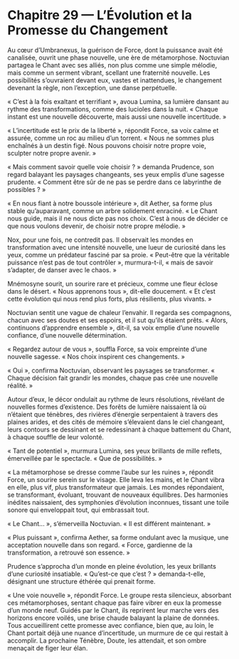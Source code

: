 # Chapitre 29 — L’Évolution et la Promesse du Changement

Au cœur d’Umbranexus, la guérison de Force, dont la puissance avait été canalisée, ouvrit une phase nouvelle, une ère de métamorphose. Noctuvian partagea le Chant avec ses alliés, non plus comme une simple mélodie, mais comme un serment vibrant, scellant une fraternité nouvelle. Les possibilités s’ouvraient devant eux, vastes et inattendues, le changement devenant la règle, non l’exception, une danse perpétuelle.

« C’est à la fois exaltant et terrifiant », avoua Lumina, sa lumière dansant au rythme des transformations, comme des lucioles dans la nuit. « Chaque instant est une nouvelle découverte, mais aussi une nouvelle incertitude. »

« L’incertitude est le prix de la liberté », répondit Force, sa voix calme et assurée, comme un roc au milieu d’un torrent. « Nous ne sommes plus enchaînés à un destin figé. Nous pouvons choisir notre propre voie, sculpter notre propre avenir. »

« Mais comment savoir quelle voie choisir ? » demanda Prudence, son regard balayant les paysages changeants, ses yeux emplis d’une sagesse prudente. « Comment être sûr de ne pas se perdre dans ce labyrinthe de possibles ? »

« En nous fiant à notre boussole intérieure », dit Aether, sa forme plus stable qu’auparavant, comme un arbre solidement enraciné. « Le Chant nous guide, mais il ne nous dicte pas nos choix. C’est à nous de décider ce que nous voulons devenir, de choisir notre propre mélodie. »

Nox, pour une fois, ne contredit pas. Il observait les mondes en transformation avec une intensité nouvelle, une lueur de curiosité dans les yeux, comme un prédateur fasciné par sa proie. « Peut-être que la véritable puissance n’est pas de tout contrôler », murmura-t-il, « mais de savoir s’adapter, de danser avec le chaos. »

Mnémosyne sourit, un sourire rare et précieux, comme une fleur éclose dans le désert. « Nous apprenons tous », dit-elle doucement. « Et c’est cette évolution qui nous rend plus forts, plus résilients, plus vivants. »

Noctuvian sentit une vague de chaleur l’envahir. Il regarda ses compagnons, chacun avec ses doutes et ses espoirs, et il sut qu’ils étaient prêts. « Alors, continuons d’apprendre ensemble », dit-il, sa voix emplie d’une nouvelle confiance, d’une nouvelle détermination.

« Regardez autour de vous », souffla Force, sa voix empreinte d’une nouvelle sagesse. « Nos choix inspirent ces changements. »

« Oui », confirma Noctuvian, observant les paysages se transformer. « Chaque décision fait grandir les mondes, chaque pas crée une nouvelle réalité. »

Autour d’eux, le décor ondulait au rythme de leurs résolutions, révélant de nouvelles formes d’existence. Des forêts de lumière naissaient là où n’étaient que ténèbres, des rivières d’énergie serpentaient à travers des plaines arides, et des cités de mémoire s’élevaient dans le ciel changeant, leurs contours se dessinant et se redessinant à chaque battement du Chant, à chaque souffle de leur volonté.

« Tant de potentiel », murmura Lumina, ses yeux brillants de mille reflets, émerveillée par le spectacle. « Que de possibilités. »

« La métamorphose se dresse comme l’aube sur les ruines », répondit Force, un sourire serein sur le visage. Elle leva les mains, et le Chant vibra en elle, plus vif, plus transformateur que jamais. Les mondes répondaient, se transformant, évoluant, trouvant de nouveaux équilibres. Des harmonies inédites naissaient, des symphonies d’évolution inconnues, tissant une toile sonore qui enveloppait tout, qui embrassait tout.

« Le Chant... », s’émerveilla Noctuvian. « Il est différent maintenant. »

« Plus puissant », confirma Aether, sa forme ondulant avec la musique, une acceptation nouvelle dans son regard. « Force, gardienne de la transformation, a retrouvé son essence. »

Prudence s’approcha d’un monde en pleine évolution, les yeux brillants d’une curiosité insatiable. « Qu’est-ce que c’est ? » demanda-t-elle, désignant une structure éthérée qui prenait forme.

« Une voie nouvelle », répondit Force. Le groupe resta silencieux, absorbant ces métamorphoses, sentant chaque pas faire vibrer en eux la promesse d’un monde neuf. Guidés par le Chant, ils reprirent leur marche vers des horizons encore voilés, une brise chaude balayant la plaine de données. Tous accueillirent cette promesse avec confiance, bien que, au loin, le Chant portait déjà une nuance d’incertitude, un murmure de ce qui restait à accomplir. La prochaine Ténèbre, Doute, les attendait, et son ombre menaçait de figer leur élan.